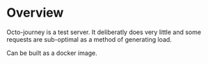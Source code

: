 # Overview
Octo-journey is a test server. It deliberatly does very little and some requests are sub-optimal as a method of generating load.

Can be built as a docker image.

